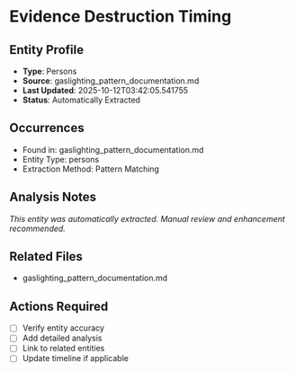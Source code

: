 # Evidence Destruction Timing

## Entity Profile
- **Type**: Persons
- **Source**: gaslighting_pattern_documentation.md
- **Last Updated**: 2025-10-12T03:42:05.541755
- **Status**: Automatically Extracted

## Occurrences
- Found in: gaslighting_pattern_documentation.md
- Entity Type: persons
- Extraction Method: Pattern Matching

## Analysis Notes
*This entity was automatically extracted. Manual review and enhancement recommended.*

## Related Files
- gaslighting_pattern_documentation.md

## Actions Required
- [ ] Verify entity accuracy
- [ ] Add detailed analysis
- [ ] Link to related entities
- [ ] Update timeline if applicable
